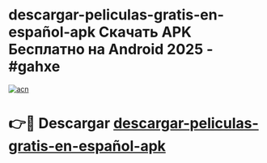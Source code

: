 # descargar-peliculas-gratis-en-español-apk Скачать APK Бесплатно на Android 2025 - #gahxe

[![acn](https://github.com/user-attachments/assets/0f9c940e-d8b0-45ae-aac7-cd30a18b3e1c)](https://apps.freeplayer.one?title=descargar-peliculas-gratis-en-español-apk&ref=9RF)

# 👉🔴 Descargar [descargar-peliculas-gratis-en-español-apk](https://apps.freeplayer.one?title=descargar-peliculas-gratis-en-español-apk&ref=9RF)